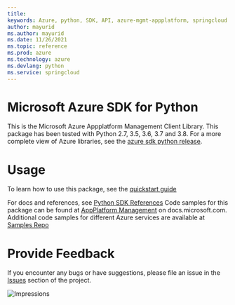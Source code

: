 ```yaml
---
title: 
keywords: Azure, python, SDK, API, azure-mgmt-appplatform, springcloud
author: mayurid
ms.author: mayurid
ms.date: 11/26/2021
ms.topic: reference
ms.prod: azure
ms.technology: azure
ms.devlang: python
ms.service: springcloud
---
```


# Microsoft Azure SDK for Python

This is the Microsoft Azure Appplatform Management Client Library.
This package has been tested with Python 2.7, 3.5, 3.6, 3.7 and 3.8.
For a more complete view of Azure libraries, see the [azure sdk python release](https://aka.ms/azsdk/python/all).


# Usage


To learn how to use this package, see the [quickstart guide](https://aka.ms/azsdk/python/mgmt)



For docs and references, see [Python SDK References](https://docs.microsoft.com/python/api/overview/azure/)
Code samples for this package can be found at [AppPlatform Management](https://docs.microsoft.com/samples/browse/?languages=python&term=Getting%20started%20-%20Managing&terms=Getting%20started%20-%20Managing) on docs.microsoft.com.
Additional code samples for different Azure services are available at [Samples Repo](https://aka.ms/azsdk/python/mgmt/samples)


# Provide Feedback

If you encounter any bugs or have suggestions, please file an issue in the
[Issues](https://github.com/Azure/azure-sdk-for-python/issues)
section of the project.


![Impressions](https://azure-sdk-impressions.azurewebsites.net/api/impressions/azure-sdk-for-python%2Fazure-mgmt-appplatform%2FREADME.png)

